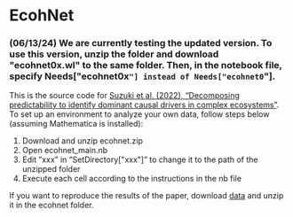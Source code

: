 # EcohNet
### (06/13/24) We are currently testing the updated version. To use this version, unzip the folder and download "ecohnet0x.wl" to the same folder. Then, in the notebook file, specify Needs["ecohnet0x`"] instead of Needs["ecohnet0`"].
  
This is the source code for [Suzuki et al. (2022), “Decomposing predictability to identify dominant causal drivers in complex ecosystems”](https://www.biorxiv.org/content/10.1101/2022.03.14.484197v1.full). To set up an environment to analyze your own data, follow steps below (assuming Mathematica is installed):

1.	Download and unzip ecohnet.zip
2.	Open ecohnet_main.nb
3.	Edit ”xxx” in “SetDirectory["xxx"]” to change it to the path of the unzipped folder
4.	Execute each cell according to the instructions in the nb file

If you want to reproduce the results of the paper, download [data](https://drive.google.com/file/d/1KhmhZqMog9IP2t3TkH-zjQHC33PNYcoY/view?usp=sharing) and unzip it in the ecohnet folder.
